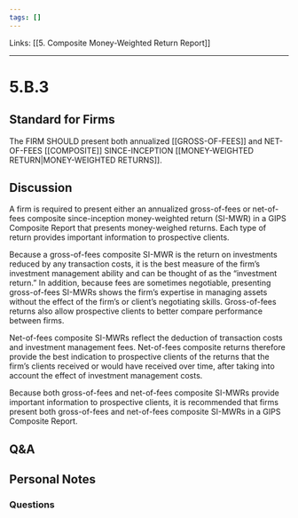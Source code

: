```yaml
---
tags: []
---
```

Links: [[5. Composite Money-Weighted Return Report]]
___
# 5.B.3
## Standard for Firms
The FIRM SHOULD present both annualized [[GROSS-OF-FEES]] and NET-OF-FEES [[COMPOSITE]] SINCE-INCEPTION [[MONEY-WEIGHTED RETURN|MONEY-WEIGHTED RETURNS]].
## Discussion
A firm is required to present either an annualized gross-of-fees or net-of-fees composite since-inception money-weighted return (SI-MWR) in a GIPS Composite Report that presents money-weighed returns. Each type of return provides important information to prospective clients.

Because a gross-of-fees composite SI-MWR is the return on investments reduced by any transaction costs, it is the best measure of the firm’s investment management ability and can be thought of as the “investment return.” In addition, because fees are sometimes negotiable, presenting gross-of-fees SI-MWRs shows the firm’s expertise in managing assets without the effect of the firm’s or client’s negotiating skills. Gross-of-fees returns also allow prospective clients to better compare performance between firms.

Net-of-fees composite SI-MWRs reflect the deduction of transaction costs and investment management fees. Net-of-fees composite returns therefore provide the best indication to prospective clients of the returns that the firm’s clients received or would have received over time, after taking into account the effect of investment management costs.

Because both gross-of-fees and net-of-fees composite SI-MWRs provide important information to prospective clients, it is recommended that firms present both gross-of-fees and net-of-fees composite SI-MWRs in a GIPS Composite Report.
## Q&A

## Personal Notes

### Questions